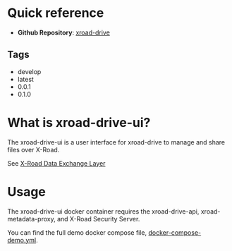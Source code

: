 # Quick reference
* **Github Repository**: [xroad-drive](https://github.com/yamatokataoka/xroad-drive)

## Tags
* develop
* latest
* 0.0.1
* 0.1.0

# What is xroad-drive-ui?
The xroad-drive-ui is a user interface for xroad-drive to manage and share files over X-Road.

See [X-Road Data Exchange Layer](https://github.com/nordic-institute/X-Road)

# Usage
The xroad-drive-ui docker container requires the xroad-drive-api, xroad-metadata-proxy, and X-Road Security Server.

You can find the full demo docker compose file, [docker-compose-demo.yml](https://github.com/yamatokataoka/xroad-drive/blob/master/docker-compose-demo.yml).
